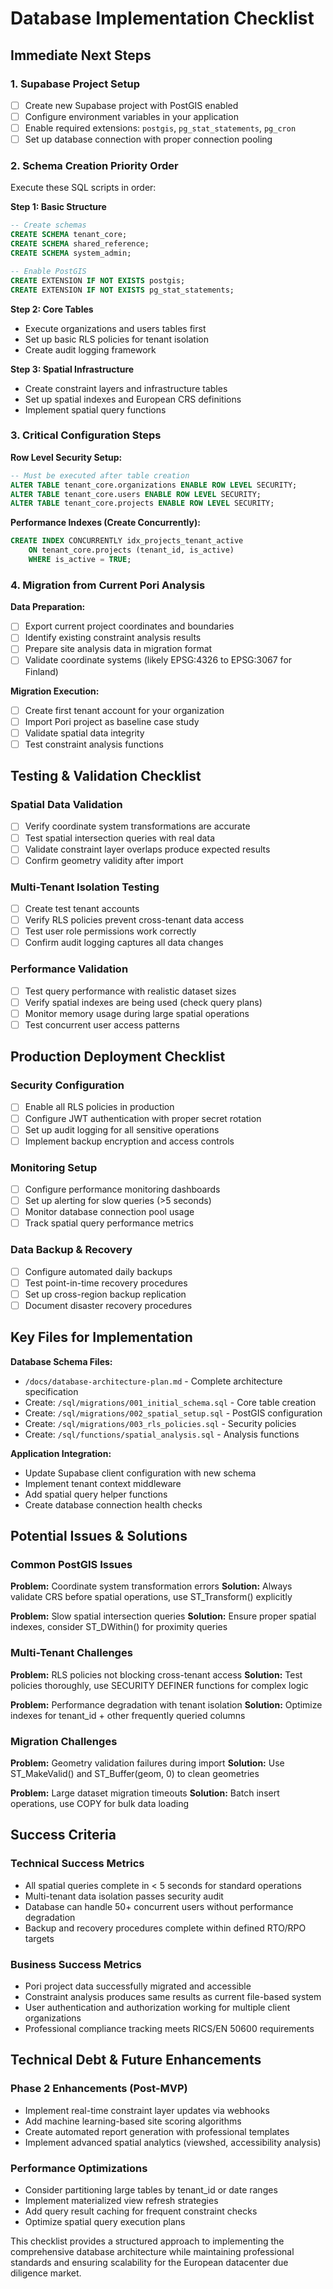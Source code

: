# Database Implementation Checklist

## Immediate Next Steps

### 1. Supabase Project Setup
- [ ] Create new Supabase project with PostGIS enabled
- [ ] Configure environment variables in your application
- [ ] Enable required extensions: `postgis`, `pg_stat_statements`, `pg_cron`
- [ ] Set up database connection with proper connection pooling

### 2. Schema Creation Priority Order
Execute these SQL scripts in order:

**Step 1: Basic Structure**
```sql
-- Create schemas
CREATE SCHEMA tenant_core;
CREATE SCHEMA shared_reference;  
CREATE SCHEMA system_admin;

-- Enable PostGIS
CREATE EXTENSION IF NOT EXISTS postgis;
CREATE EXTENSION IF NOT EXISTS pg_stat_statements;
```

**Step 2: Core Tables**
- Execute organizations and users tables first
- Set up basic RLS policies for tenant isolation
- Create audit logging framework

**Step 3: Spatial Infrastructure**
- Create constraint layers and infrastructure tables
- Set up spatial indexes and European CRS definitions
- Implement spatial query functions

### 3. Critical Configuration Steps

**Row Level Security Setup:**
```sql
-- Must be executed after table creation
ALTER TABLE tenant_core.organizations ENABLE ROW LEVEL SECURITY;
ALTER TABLE tenant_core.users ENABLE ROW LEVEL SECURITY;
ALTER TABLE tenant_core.projects ENABLE ROW LEVEL SECURITY;
```

**Performance Indexes (Create Concurrently):**
```sql
CREATE INDEX CONCURRENTLY idx_projects_tenant_active 
    ON tenant_core.projects (tenant_id, is_active) 
    WHERE is_active = TRUE;
```

### 4. Migration from Current Pori Analysis

**Data Preparation:**
- [ ] Export current project coordinates and boundaries
- [ ] Identify existing constraint analysis results
- [ ] Prepare site analysis data in migration format
- [ ] Validate coordinate systems (likely EPSG:4326 to EPSG:3067 for Finland)

**Migration Execution:**
- [ ] Create first tenant account for your organization
- [ ] Import Pori project as baseline case study
- [ ] Validate spatial data integrity
- [ ] Test constraint analysis functions

## Testing & Validation Checklist

### Spatial Data Validation
- [ ] Verify coordinate system transformations are accurate
- [ ] Test spatial intersection queries with real data
- [ ] Validate constraint layer overlaps produce expected results
- [ ] Confirm geometry validity after import

### Multi-Tenant Isolation Testing
- [ ] Create test tenant accounts
- [ ] Verify RLS policies prevent cross-tenant data access
- [ ] Test user role permissions work correctly
- [ ] Confirm audit logging captures all data changes

### Performance Validation  
- [ ] Test query performance with realistic dataset sizes
- [ ] Verify spatial indexes are being used (check query plans)
- [ ] Monitor memory usage during large spatial operations
- [ ] Test concurrent user access patterns

## Production Deployment Checklist

### Security Configuration
- [ ] Enable all RLS policies in production
- [ ] Configure JWT authentication with proper secret rotation
- [ ] Set up audit logging for all sensitive operations
- [ ] Implement backup encryption and access controls

### Monitoring Setup
- [ ] Configure performance monitoring dashboards
- [ ] Set up alerting for slow queries (>5 seconds)
- [ ] Monitor database connection pool usage
- [ ] Track spatial query performance metrics

### Data Backup & Recovery
- [ ] Configure automated daily backups
- [ ] Test point-in-time recovery procedures
- [ ] Set up cross-region backup replication
- [ ] Document disaster recovery procedures

## Key Files for Implementation

**Database Schema Files:**
- `/docs/database-architecture-plan.md` - Complete architecture specification
- Create: `/sql/migrations/001_initial_schema.sql` - Core table creation
- Create: `/sql/migrations/002_spatial_setup.sql` - PostGIS configuration
- Create: `/sql/migrations/003_rls_policies.sql` - Security policies
- Create: `/sql/functions/spatial_analysis.sql` - Analysis functions

**Application Integration:**
- Update Supabase client configuration with new schema
- Implement tenant context middleware
- Add spatial query helper functions
- Create database connection health checks

## Potential Issues & Solutions

### Common PostGIS Issues
**Problem:** Coordinate system transformation errors
**Solution:** Always validate CRS before spatial operations, use ST_Transform() explicitly

**Problem:** Slow spatial intersection queries
**Solution:** Ensure proper spatial indexes, consider ST_DWithin() for proximity queries

### Multi-Tenant Challenges  
**Problem:** RLS policies not blocking cross-tenant access
**Solution:** Test policies thoroughly, use SECURITY DEFINER functions for complex logic

**Problem:** Performance degradation with tenant isolation
**Solution:** Optimize indexes for tenant_id + other frequently queried columns

### Migration Challenges
**Problem:** Geometry validation failures during import
**Solution:** Use ST_MakeValid() and ST_Buffer(geom, 0) to clean geometries

**Problem:** Large dataset migration timeouts
**Solution:** Batch insert operations, use COPY for bulk data loading

## Success Criteria

### Technical Success Metrics
- All spatial queries complete in < 5 seconds for standard operations
- Multi-tenant data isolation passes security audit
- Database can handle 50+ concurrent users without performance degradation
- Backup and recovery procedures complete within defined RTO/RPO targets

### Business Success Metrics
- Pori project data successfully migrated and accessible
- Constraint analysis produces same results as current file-based system
- User authentication and authorization working for multiple client organizations  
- Professional compliance tracking meets RICS/EN 50600 requirements

## Technical Debt & Future Enhancements

### Phase 2 Enhancements (Post-MVP)
- Implement real-time constraint layer updates via webhooks
- Add machine learning-based site scoring algorithms
- Create automated report generation with professional templates
- Implement advanced spatial analytics (viewshed, accessibility analysis)

### Performance Optimizations
- Consider partitioning large tables by tenant_id or date ranges
- Implement materialized view refresh strategies
- Add query result caching for frequent constraint checks
- Optimize spatial query execution plans

This checklist provides a structured approach to implementing the comprehensive database architecture while maintaining professional standards and ensuring scalability for the European datacenter due diligence market.
